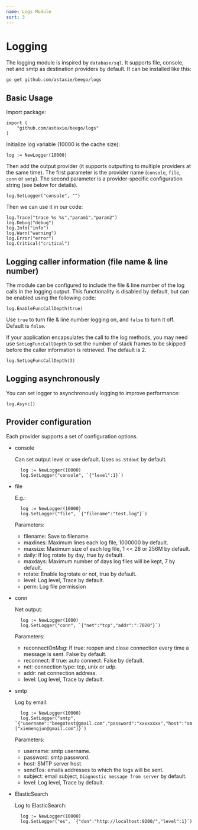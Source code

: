 ```yaml
---
name: Logs Module
sort: 3
---
```


# Logging

The logging module is inspired by `database/sql`. It supports file, console, net and smtp as destination providers by default. It can be installed like this:

	go get github.com/astaxie/beego/logs

## Basic Usage

Import package:

	import (
		"github.com/astaxie/beego/logs"
	)

Initialize log variable (10000 is the cache size):

	log := NewLogger(10000)

Then add the output provider (it supports outputting to multiple providers at the same time). The first parameter is the provider name (`console`, `file`, `conn` or `smtp`). The second parameter is a provider-specific configuration string (see below for details).

	log.SetLogger("console", "")

Then we can use it in our code:

	log.Trace("trace %s %s","param1","param2")
	log.Debug("debug")
	log.Info("info")
	log.Warn("warning")
	log.Error("error")
	log.Critical("critical")

## Logging caller information (file name & line number)

The module can be configured to include the file & line number of the log calls in the logging output. This functionality is disabled by default, but can be enabled using the following code:

	log.EnableFuncCallDepth(true)

Use `true` to turn file & line number logging on, and `false` to turn it off. Default is `false`.

If your application encapsulates the call to the log methods, you may need use `SetLogFuncCallDepth` to set the number of stack frames to be skipped before the caller information is retrieved. The default is 2.

	log.SetLogFuncCallDepth(3)
	
## Logging asynchronously

You can set logger to asynchronously logging to improve performance:

    log.Async()

## Provider configuration

Each provider supports a set of configuration options.

- console

	Can set output level or use default. Uses `os.Stdout` by default.

		log := NewLogger(10000)
		log.SetLogger("console", `{"level":1}`)

- file

	E.g.:

		log := NewLogger(10000)
		log.SetLogger("file", `{"filename":"test.log"}`)

	Parameters:
	- filename: Save to filename.
	- maxlines: Maximum lines each log file, 1000000 by default.
	- maxsize: Maximum size of each log file, 1 << 28 or 256M by default.
	- daily: If log rotate by day, true by default.
	- maxdays: Maximum number of days log files will be kept, 7 by default.
	- rotate: Enable logrotate or not, true by default.
	- level: Log level, Trace by default.
	- perm: Log file permission

- conn

	Net output:

		log := NewLogger(1000)
		log.SetLogger("conn", `{"net":"tcp","addr":":7020"}`)

	Parameters:
	- reconnectOnMsg: If true: reopen and close connection every time a message is sent. False by default.
	- reconnect: If true: auto connect. False by default.
	- net: connection type: tcp, unix or udp.
	- addr: net connection address.
	- level: Log level, Trace by default.

- smtp

	Log by email:

		log := NewLogger(10000)
		log.SetLogger("smtp", `{"username":"beegotest@gmail.com","password":"xxxxxxxx","host":"smtp.gmail.com:587","sendTos":["xiemengjun@gmail.com"]}`)

	Parameters:
	- username: smtp username.
	- password: smtp password.
	- host: SMTP server host.
	- sendTos: emails addresses to which the logs will be sent.
	- subject: email subject, `Diagnostic message from server` by default.
	- level: Log level, Trace by default.
	
	
- ElasticSearch 
    
    Log to ElasticSearch:
    
   		log := NewLogger(10000)
   		log.SetLogger("es", `{"dsn":"http://localhost:9200/","level":1}`)
